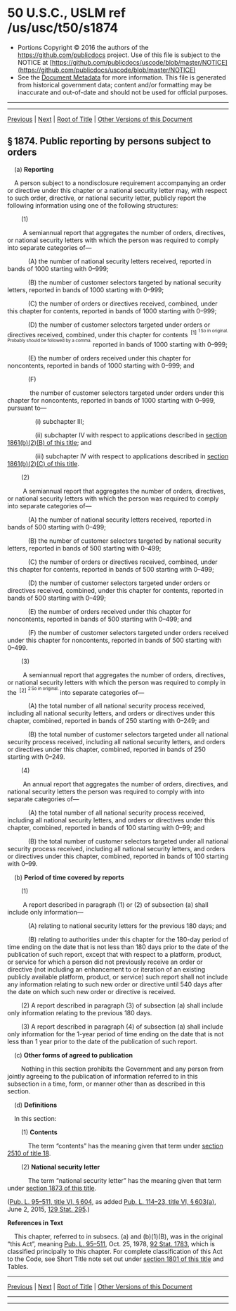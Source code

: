---
---

# 50 U.S.C., USLM ref /us/usc/t50/s1874

* Portions Copyright © 2016 the authors of the https://github.com/publicdocs project.
  Use of this file is subject to the NOTICE at [https://github.com/publicdocs/uscode/blob/master/NOTICE](https://github.com/publicdocs/uscode/blob/master/NOTICE)
* See the [Document Metadata](././../../../../..//README.md) for more information.
  This file is generated from historical government data; content and/or formatting may be inaccurate and out-of-date and should not be used for official purposes.

----------
----------

[Previous](./../../../../..//us/usc/t50/ch36/schV/m__us_usc_t50_s1873.md) | [Next](./../../../../..//us/usc/t50/ch36/schVI/m__us_usc_t50_ch36_schVI.md) | [Root of Title](./../../../../../) | [Other Versions of this Document](https://publicdocs.github.io/go/links?ns=uslm&ref=%2Fus%2Fusc%2Ft50%2Fs1874)

## § 1874. Public reporting by persons subject to orders

    (a) __Reporting__ 

    A person subject to a nondisclosure requirement accompanying an order or directive under this chapter or a national security letter may, with respect to such order, directive, or national security letter, publicly report the following information using one of the following structures:

        (1)

         A semiannual report that aggregates the number of orders, directives, or national security letters with which the person was required to comply into separate categories of—

            (A) the number of national security letters received, reported in bands of 1000 starting with 0–999;

            (B) the number of customer selectors targeted by national security letters, reported in bands of 1000 starting with 0–999;

            (C) the number of orders or directives received, combined, under this chapter for contents, reported in bands of 1000 starting with 0–999;

            (D) the number of customer selectors targeted under orders or directives received, combined, under this chapter for contents  <sup>\[1\]</sup>  <sup><sup> 1 So in original. Probably should be followed by a comma. </sup></sup>  reported in bands of 1000 starting with 0–999;

            (E) the number of orders received under this chapter for noncontents, reported in bands of 1000 starting with 0–999; and

            (F)

             the number of customer selectors targeted under orders under this chapter for noncontents, reported in bands of 1000 starting with 0–999, pursuant to—

                (i) subchapter III;

                (ii) subchapter IV with respect to applications described in [section 1861(b)(2)(B) of this title][/us/usc/t50/s1861/b/2/B]; and

                (iii) subchapter IV with respect to applications described in [section 1861(b)(2)(C) of this title][/us/usc/t50/s1861/b/2/C].

        (2)

         A semiannual report that aggregates the number of orders, directives, or national security letters with which the person was required to comply into separate categories of—

            (A) the number of national security letters received, reported in bands of 500 starting with 0–499;

            (B) the number of customer selectors targeted by national security letters, reported in bands of 500 starting with 0–499;

            (C) the number of orders or directives received, combined, under this chapter for contents, reported in bands of 500 starting with 0–499;

            (D) the number of customer selectors targeted under orders or directives received, combined, under this chapter for contents, reported in bands of 500 starting with 0–499;

            (E) the number of orders received under this chapter for noncontents, reported in bands of 500 starting with 0–499; and

            (F) the number of customer selectors targeted under orders received under this chapter for noncontents, reported in bands of 500 starting with 0–499.

        (3)

         A semiannual report that aggregates the number of orders, directives, or national security letters with which the person was required to comply in the  <sup>\[2\]</sup>  <sup><sup> 2 So in original. </sup></sup>  into separate categories of—

            (A) the total number of all national security process received, including all national security letters, and orders or directives under this chapter, combined, reported in bands of 250 starting with 0–249; and

            (B) the total number of customer selectors targeted under all national security process received, including all national security letters, and orders or directives under this chapter, combined, reported in bands of 250 starting with 0–249.

        (4)

         An annual report that aggregates the number of orders, directives, and national security letters the person was required to comply with into separate categories of—

            (A) the total number of all national security process received, including all national security letters, and orders or directives under this chapter, combined, reported in bands of 100 starting with 0–99; and

            (B) the total number of customer selectors targeted under all national security process received, including all national security letters, and orders or directives under this chapter, combined, reported in bands of 100 starting with 0–99.

    (b) __Period of time covered by reports__ 

        (1)

         A report described in paragraph (1) or (2) of subsection (a) shall include only information—

            (A) relating to national security letters for the previous 180 days; and

            (B) relating to authorities under this chapter for the 180-day period of time ending on the date that is not less than 180 days prior to the date of the publication of such report, except that with respect to a platform, product, or service for which a person did not previously receive an order or directive (not including an enhancement to or iteration of an existing publicly available platform, product, or service) such report shall not include any information relating to such new order or directive until 540 days after the date on which such new order or directive is received.

        (2) A report described in paragraph (3) of subsection (a) shall include only information relating to the previous 180 days.

        (3) A report described in paragraph (4) of subsection (a) shall include only information for the 1-year period of time ending on the date that is not less than 1 year prior to the date of the publication of such report.

    (c) __Other forms of agreed to publication__ 

        Nothing in this section prohibits the Government and any person from jointly agreeing to the publication of information referred to in this subsection in a time, form, or manner other than as described in this section.

    (d) __Definitions__ 

    In this section:

        (1) __Contents__ 

            The term “contents” has the meaning given that term under [section 2510 of title 18][/us/usc/t18/s2510].

        (2) __National security letter__ 

            The term “national security letter” has the meaning given that term under [section 1873 of this title][/us/usc/t50/s1873].

([Pub. L. 95–511, title VI, § 604][/us/pl/95/511/s604], as added [Pub. L. 114–23, title VI, § 603(a)][/us/pl/114/23/s603/a], June 2, 2015, [129 Stat. 295][/us/stat/129/295].)

 __References in Text__ 

    This chapter, referred to in subsecs. (a) and (b)(1)(B), was in the original “this Act”, meaning [Pub. L. 95–511][/us/pl/95/511], Oct. 25, 1978, [92 Stat. 1783][/us/stat/92/1783], which is classified principally to this chapter. For complete classification of this Act to the Code, see Short Title note set out under [section 1801 of this title][/us/usc/t50/s1801] and Tables.

----------

[Previous](./../../../../..//us/usc/t50/ch36/schV/m__us_usc_t50_s1873.md) | [Next](./../../../../..//us/usc/t50/ch36/schVI/m__us_usc_t50_ch36_schVI.md) | [Root of Title](./../../../../../) | [Other Versions of this Document](https://publicdocs.github.io/go/links?ns=uslm&ref=%2Fus%2Fusc%2Ft50%2Fs1874)

----------
----------

[/us/usc/t50/s1861/b/2/B]: https://publicdocs.github.io/go/links?ns=uslm&ref=%2Fus%2Fusc%2Ft50%2Fs1861%2Fb%2F2%2FB
[/us/usc/t50/s1861/b/2/C]: https://publicdocs.github.io/go/links?ns=uslm&ref=%2Fus%2Fusc%2Ft50%2Fs1861%2Fb%2F2%2FC
[/us/usc/t18/s2510]: https://publicdocs.github.io/go/links?ns=uslm&ref=%2Fus%2Fusc%2Ft18%2Fs2510
[/us/usc/t50/s1873]: https://publicdocs.github.io/go/links?ns=uslm&ref=%2Fus%2Fusc%2Ft50%2Fs1873
[/us/pl/95/511/s604]: https://publicdocs.github.io/go/links?ns=uslm&ref=%2Fus%2Fpl%2F95%2F511%2Fs604
[/us/pl/114/23/s603/a]: https://publicdocs.github.io/go/links?ns=uslm&ref=%2Fus%2Fpl%2F114%2F23%2Fs603%2Fa
[/us/stat/129/295]: https://publicdocs.github.io/go/links?ns=uslm&ref=%2Fus%2Fstat%2F129%2F295
[/us/pl/95/511]: https://publicdocs.github.io/go/links?ns=uslm&ref=%2Fus%2Fpl%2F95%2F511
[/us/stat/92/1783]: https://publicdocs.github.io/go/links?ns=uslm&ref=%2Fus%2Fstat%2F92%2F1783
[/us/usc/t50/s1801]: https://publicdocs.github.io/go/links?ns=uslm&ref=%2Fus%2Fusc%2Ft50%2Fs1801


